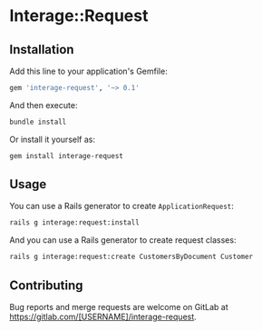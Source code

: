 # Interage::Request

## Installation

Add this line to your application's Gemfile:

```ruby
gem 'interage-request', '~> 0.1'
```

And then execute:

```bash
bundle install
```

Or install it yourself as:

```bash
gem install interage-request
```

## Usage

You can use a Rails generator to create `ApplicationRequest`:

```bash
rails g interage:request:install
```

And you can use a Rails generator to create request classes:


```bash
rails g interage:request:create CustomersByDocument Customer
```

## Contributing

Bug reports and merge requests are welcome on GitLab at https://gitlab.com/[USERNAME]/interage-request.
